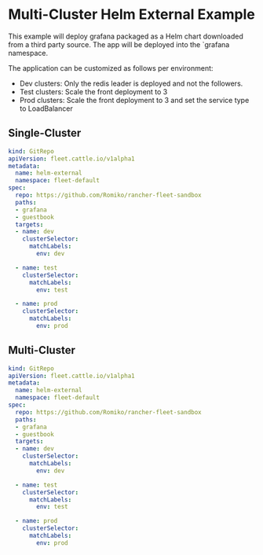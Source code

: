 # Multi-Cluster Helm External Example

This example will deploy grafana
packaged as a Helm chart downloaded from a third party source.
The app will be deployed into the `grafana namespace.

The application can be customized as follows per environment:

* Dev clusters: Only the redis leader is deployed and not the followers.
* Test clusters: Scale the front deployment to 3
* Prod clusters: Scale the front deployment to 3 and set the service type to LoadBalancer

## Single-Cluster
```yaml
kind: GitRepo
apiVersion: fleet.cattle.io/v1alpha1
metadata:
  name: helm-external
  namespace: fleet-default
spec:
  repo: https://github.com/Romiko/rancher-fleet-sandbox
  paths:
  - grafana
  - guestbook
  targets:
  - name: dev
    clusterSelector:
      matchLabels:
        env: dev

  - name: test
    clusterSelector:
      matchLabels:
        env: test

  - name: prod
    clusterSelector:
      matchLabels:
        env: prod
```


## Multi-Cluster

```yaml
kind: GitRepo
apiVersion: fleet.cattle.io/v1alpha1
metadata:
  name: helm-external
  namespace: fleet-default
spec:
  repo: https://github.com/Romiko/rancher-fleet-sandbox
  paths:
  - grafana
  - guestbook
  targets:
  - name: dev
    clusterSelector:
      matchLabels:
        env: dev

  - name: test
    clusterSelector:
      matchLabels:
        env: test

  - name: prod
    clusterSelector:
      matchLabels:
        env: prod
```
